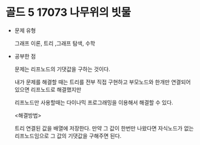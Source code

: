 # 골드 5 17073 나무위의 빗물

- 문제 유형

  그래프 이론, 트리 ,그래프 탐색, 수학

- 공부한 점

  문제는 리프노드의 기댓값을 구하는 것이다.

  내가 문제를 해결할 때는 트리를 전부 직접 구현하고 부모노드와 한개만 연결되어 있으면 리프노드로 해결했지만

  리프노드만 사용할때는 다이나믹 프로그래밍을 이용해서 해결할 수 있다.

  <해결방법>

  트리 연결된 값을 배열에 저장한다. 만약 그 값이 한번만 나왔다면 자식노드가 없는 리프노드임으로 그 값의 기댓값을 구해주면 된다.
